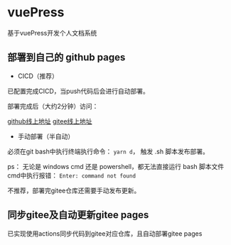 # vuePress

基于vuePress开发个人文档系统

## 部署到自己的 github pages


- CICD（推荐）

已配置完成CICD，当push代码后会进行自动部署。

部署完成后（大约2分钟）访问：

[github线上地址](https://silin001.github.io/docs)
[gitee线上地址](https://silin001.github.io/docs)


- 手动部署（半自动）

 必须在git bash中执行终端执行命令： `yarn d`， 触发 .sh 脚本发布部署。

 ps：
 无论是 windows cmd 还是 powershell，都无法直接运行 bash 脚本文件
 cmd中执行报错：  `Enter: command not found`

不推荐，部署完gitee仓库还需要手动发布更新。

## 同步gitee及自动更新gitee pages

已实现使用actions同步代码到gitee对应仓库，且自动部署gitee pages




